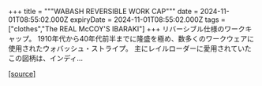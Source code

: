 +++
title = """WABASH REVERSIBLE WORK CAP"""
date = 2024-11-01T08:55:02.000Z
expiryDate = 2024-11-01T08:55:02.000Z
tags = ["clothes","The REAL McCOY'S IBARAKI"]
+++
リバーシブル仕様のワークキャップ。 1910年代から40年代前半までに隆盛を極め、数多くのワークウェアに使用されたウォバッシュ・ストライプ。 主にレイルローダーに愛用されていたこの図柄は、インディ...

[[source]](https://the-realmccoys.ocnk.net/product/1443)
